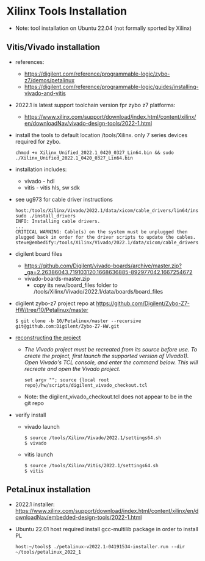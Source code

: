 # Xilinx Tools Installation

- Note: tool installation on Ubuntu 22.04 (not formally sported by Xilinx)

## Vitis/Vivado installation

- references:

    - https://digilent.com/reference/programmable-logic/zybo-z7/demos/petalinux
    - https://digilent.com/reference/programmable-logic/guides/installing-vivado-and-vitis
    
- 2022.1 is latest support toolchain version fpr zybo z7 platforms:

    - https://www.xilinx.com/support/download/index.html/content/xilinx/en/downloadNav/vivado-design-tools/2022-1.html

- install the tools to default location /tools/Xilinx. only 7 series devices required for zybo.

    ```console
    chmod +x Xilinx_Unified_2022.1_0420_0327_Lin64.bin && sudo ./Xilinx_Unified_2022.1_0420_0327_Lin64.bin
    ```

- installation includes:

    - vivado - hdl
    - vitis - vitis hls, sw sdk

- see ug973 for cable driver instructions
    
    ```console
    host:/tools/Xilinx/Vivado/2022.1/data/xicom/cable_drivers/lin64/install_script/install_drivers$ sudo ./install_drivers
    INFO: Installing cable drivers.
    ...
    CRITICAL WARNING: Cable(s) on the system must be unplugged then plugged back in order for the driver scripts to update the cables.
    steve@embedify:/tools/Xilinx/Vivado/2022.1/data/xicom/cable_drivers/lin64/
    ```

- digilent board files

    - https://github.com/Digilent/vivado-boards/archive/master.zip?_ga=2.26386043.719103120.1668636885-892977042.1667254672
    - vivado-boards-master.zip
        - copy its new/board_files folder to /tools/Xilinx/Vivado/2022.1/data/boards/board_files

- digilent zybo-z7 project repo at https://github.com/Digilent/Zybo-Z7-HW/tree/10/Petalinux/master

    ```console
    $ git clone -b 10/Petalinux/master --recursive git@github.com:Digilent/Zybo-Z7-HW.git
    ```

- [reconstructing the project](https://digilent.com/reference/programmable-logic/documents/git?redirect=1)

    - *The Vivado project must be recreated from its source before use. To create the project, first launch the supported version of Vivado1). Open Vivado's TCL console, and enter the command below. This will recreate and open the Vivado project.*
        ```console
        set argv ""; source {local root repo}/hw/scripts/digilent_vivado_checkout.tcl
        ```
    - Note: the digilent_vivado_checkout.tcl does not appear to be in the git repo

- verify install

    - vivado launch
        ```console
        $ source /tools/Xilinx/Vivado/2022.1/settings64.sh
        $ vivado
        ```

    - vitis launch
        ```console
        $ source /tools/Xilinx/Vitis/2022.1/settings64.sh
        $ vitis
        ```

## PetaLinux installation

- 2022.1 installer: https://www.xilinx.com/support/download/index.html/content/xilinx/en/downloadNav/embedded-design-tools/2022-1.html

- Ubuntu 22.01 host required install gcc-multilib package in order to install PL

    ```console
    host:~/tools$ ./petalinux-v2022.1-04191534-installer.run --dir ~/tools/petalinux_2022_1
    ```